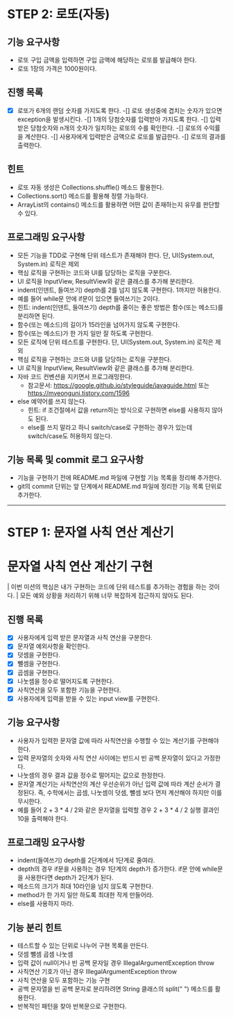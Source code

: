 # STEP 2: 로또(자동)

## 기능 요구사항
* 로또 구입 금액을 입력하면 구입 금액에 해당하는 로또를 발급해야 한다.
* 로또 1장의 가격은 1000원이다.

## 진행 목록
-[x] 로또가 6개의 랜덤 숫자를 가지도록 한다.
-[] 로또 생성중에 겹치는 숫자가 있으면 exception을 발생시킨다.
-[] 1개의 당첨숫자를 입력받아 가지도록 한다.
-[] 입력받은 당첨숫자와 n개의 숫자가 일치하는 로또의 수를 확인한다.
-[] 로또의 수익률을 계산한다.
-[] 사용자에게 입력받은 금액으로 로또를 발급한다.
-[] 로또의 결과를 출력한다.

## 힌트
 - 로또 자동 생성은 Collections.shuffle() 메소드 활용한다.
 - Collections.sort() 메소드를 활용해 정렬 가능하다.
 - ArrayList의 contains() 메소드를 활용하면 어떤 값이 존재하는지 유무를 판단할 수 있다.

## 프로그래밍 요구사항
 - 모든 기능을 TDD로 구현해 단위 테스트가 존재해야 한다. 단, UI(System.out, System.in) 로직은 제외
 - 핵심 로직을 구현하는 코드와 UI를 담당하는 로직을 구분한다.
 - UI 로직을 InputView, ResultView와 같은 클래스를 추가해 분리한다.
 - indent(인덴트, 들여쓰기) depth를 2를 넘지 않도록 구현한다. 1까지만 허용한다.
 - 예를 들어 while문 안에 if문이 있으면 들여쓰기는 2이다.
 - 힌트: indent(인덴트, 들여쓰기) depth를 줄이는 좋은 방법은 함수(또는 메소드)를 분리하면 된다.
 - 함수(또는 메소드)의 길이가 15라인을 넘어가지 않도록 구현한다.
 - 함수(또는 메소드)가 한 가지 일만 잘 하도록 구현한다.
 - 모든 로직에 단위 테스트를 구현한다. 단, UI(System.out, System.in) 로직은 제외
 - 핵심 로직을 구현하는 코드와 UI를 담당하는 로직을 구분한다.
 - UI 로직을 InputView, ResultView와 같은 클래스를 추가해 분리한다.
 - 자바 코드 컨벤션을 지키면서 프로그래밍한다.
   - 참고문서: https://google.github.io/styleguide/javaguide.html 또는 https://myeonguni.tistory.com/1596
 - else 예약어를 쓰지 않는다.
   - 힌트: if 조건절에서 값을 return하는 방식으로 구현하면 else를 사용하지 않아도 된다.
   - else를 쓰지 말라고 하니 switch/case로 구현하는 경우가 있는데 switch/case도 허용하지 않는다.

## 기능 목록 및 commit 로그 요구사항
 - 기능을 구현하기 전에 README.md 파일에 구현할 기능 목록을 정리해 추가한다.
 - git의 commit 단위는 앞 단계에서 README.md 파일에 정리한 기능 목록 단위로 추가한다.

-----------------------------------------------
# STEP 1: 문자열 사칙 연산 계산기

# 문자열 사칙 연산 계산기 구현
| 이번 미션의 핵심은 내가 구현하는 코드에 단위 테스트를 추가하는 경험을 하는 것이다.
| 모든 예외 상황을 처리하기 위해 너무 복잡하게 접근하지 않아도 된다.

## 진행 목록
-[x] 사용자에게 입력 받은 문자열과 사칙 연산을 구분한다.
-[x] 문자열 예외사항을 확인한다.
-[x] 덧셈을 구현한다.
-[x] 뺄셈을 구현한다.
-[x] 곱셈을 구현한다.
-[x] 나눗셈을 정수로 떨어지도록 구현한다.
-[x] 사칙연산을 모두 포함한 기능을 구현한다.
-[x] 사용자에게 입력을 받을 수 있는 input view를 구현한다.

## 기능 요구사항
* 사용자가 입력한 문자열 값에 따라 사칙연산을 수행할 수 있는 계산기를 구현해야 한다.
* 입력 문자열의 숫자와 사칙 연산 사이에는 반드시 빈 공백 문자열이 있다고 가정한다.
* 나눗셈의 경우 결과 값을 정수로 떨어지는 값으로 한정한다.
* 문자열 계산기는 사칙연산의 계산 우선순위가 아닌 입력 값에 따라 계산 순서가 결정된다. 즉, 수학에서는 곱셈, 나눗셈이 덧셈, 뺄셈 보다 먼저 계산해야 하지만 이를 무시한다.
* 예를 들어 2 + 3 * 4 / 2와 같은 문자열을 입력할 경우 2 + 3 * 4 / 2 실행 결과인 10을 출력해야 한다.

## 프로그래밍 요구사항
 - indent(들여쓰기) depth를 2단계에서 1단계로 줄여라.
 - depth의 경우 if문을 사용하는 경우 1단계의 depth가 증가한다. if문 안에 while문을 사용한다면 depth가 2단계가 된다.
 - 메소드의 크기가 최대 10라인을 넘지 않도록 구현한다.
 - method가 한 가지 일만 하도록 최대한 작게 만들어라.
 - else를 사용하지 마라.

## 기능 분리 힌트
 - 테스트할 수 있는 단위로 나누어 구현 목록을 만든다.
 - 덧셈 뺄셈 곱셈 나눗셈
 - 입력 값이 null이거나 빈 공백 문자일 경우 IllegalArgumentException throw
 - 사칙연산 기호가 아닌 경우 IllegalArgumentException throw
 - 사칙 연산을 모두 포함하는 기능 구현
 - 공백 문자열을 빈 공백 문자로 분리하려면 String 클래스의 split(" ") 메소드를 활용한다.
 - 반복적인 패턴을 찾아 반복문으로 구현한다.
